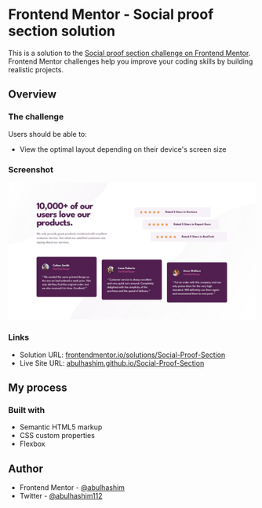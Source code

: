 # Frontend Mentor - Social proof section solution

This is a solution to the [Social proof section challenge on Frontend Mentor](https://www.frontendmentor.io/challenges/social-proof-section-6e0qTv_bA). Frontend Mentor challenges help you improve your coding skills by building realistic projects.

## Overview

### The challenge

Users should be able to:

- View the optimal layout depending on their device's screen size

### Screenshot

![Project Preview](images/screenshot.jpg)

### Links

- Solution URL: [frontendmentor.io/solutions/Social-Proof-Section](https://www.frontendmentor.io/solutions/social-proof-section)
- Live Site URL: [abulhashim.github.io/Social-Proof-Section](https://abulhashim.github.io/Social-Proof-Section/)

## My process

### Built with

- Semantic HTML5 markup
- CSS custom properties
- Flexbox

## Author

- Frontend Mentor - [@abulhashim](https://www.frontendmentor.io/profile/abulhashim)
- Twitter - [@abulhashim112](https://www.twitter.com/abulhashim112)
